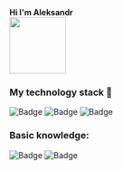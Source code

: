 <strong>
Hi I'm Aleksandr
</strong>

<div id="header" align="flex-start">
  <img src="https://media.giphy.com/media/M9gbBd9nbDrOTu1Mqx/giphy.gif" width="100"/>
</div>

### My technology stack 👋

<div id="badges">
  <img src="https://img.shields.io/badge/HTML-blue?style=for-the-badge&logo=logoColor=white" alt="Badge"/>
  <img src="https://img.shields.io/badge/SCSS-red?style=for-the-badge&logo=logoColor=white" alt="Badge"/>
  <img src="https://img.shields.io/badge/JavaScript-yellow?style=for-the-badge&logo=logoColor=white" alt="Badge"/>
</div>

### Basic knowledge:
<div id="knowledge">
  <img src="https://img.shields.io/badge/jQuery-navy?style=for-the-badge&logo=logoColor=white" alt="Badge"/>
  <img src="https://img.shields.io/badge/WordPress-black?style=for-the-badge&logo=logoColor=white" alt="Badge"/>
</div>
